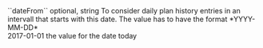 <tr><td>``dateFrom``</td>
	
<td>optional, string</td>

<td>To consider daily plan history entries in an intervall that starts with this date. 
The value has to have the format *YYYY-MM-DD*<br/></td>
	
<td>2017-01-01</td>
	
<td>the value for the date today</td>
	
</tr>
